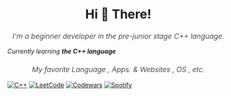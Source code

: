 <h1 align="center">Hi 👋 There!</h1>
<h3 align="center" style="font-weight: 300;"><em>I'm a beginner developer in the pre-junior stage C++ language.</em></h3>

 _Currently learning **the C++ language**_

<h3 align="center" style="font-weight: 300;"><em>My favorite Language , Apps. & Websites , OS , etc.</em></h3>

[![C++](https://img.shields.io/badge/c++-%2300599C.svg?style=for-the-badge&logo=c%2B%2B&logoColor=white)](https://github.com/marktyrkba)
[![LeetCode](https://img.shields.io/badge/LeetCode-000000?style=for-the-badge&logo=LeetCode&logoColor=#d16c06)](https://www.leetcode.com/paink1ller/)
[![Codewars](https://img.shields.io/badge/Codewars-B1361E?style=for-the-badge&logo=codewars&logoColor=grey)](https://www.codewars.com/users/painkilla) 
[![Spotify](https://img.shields.io/badge/Spotify-1ED760?style=for-the-badge&logo=spotify&logoColor=white)](https://open.spotify.com/user/31bgecbvduwhviiqkwjtqiuxqgay?si=63eefa577ab64bb0) 
